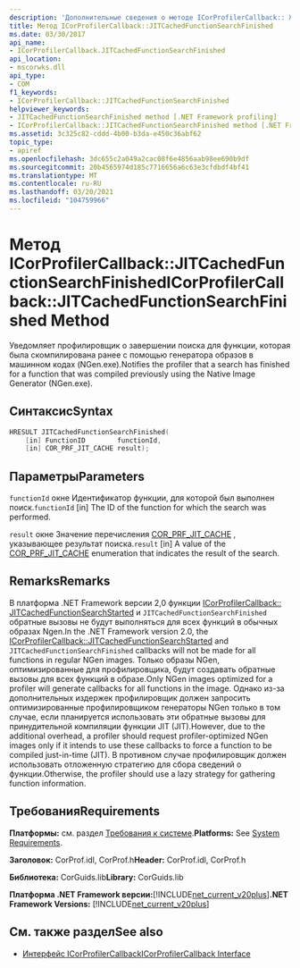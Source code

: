 ```yaml
---
description: 'Дополнительные сведения о методе ICorProfilerCallback:: Житкачедфунктионсеарчфинишед'
title: Метод ICorProfilerCallback::JITCachedFunctionSearchFinished
ms.date: 03/30/2017
api_name:
- ICorProfilerCallback.JITCachedFunctionSearchFinished
api_location:
- mscorwks.dll
api_type:
- COM
f1_keywords:
- ICorProfilerCallback::JITCachedFunctionSearchFinished
helpviewer_keywords:
- JITCachedFunctionSearchFinished method [.NET Framework profiling]
- ICorProfilerCallback::JITCachedFunctionSearchFinished method [.NET Framework profiling]
ms.assetid: 3c325c82-cddd-4b00-b3da-e450c36abf62
topic_type:
- apiref
ms.openlocfilehash: 3dc655c2a049a2cac08f6e4856aab98ee690b9df
ms.sourcegitcommit: 20b4565974d185c7716656a6c63e3cfdbdf4bf41
ms.translationtype: MT
ms.contentlocale: ru-RU
ms.lasthandoff: 03/20/2021
ms.locfileid: "104759966"
---
```

# <a name="icorprofilercallbackjitcachedfunctionsearchfinished-method"></a><span data-ttu-id="700fd-103">Метод ICorProfilerCallback::JITCachedFunctionSearchFinished</span><span class="sxs-lookup"><span data-stu-id="700fd-103">ICorProfilerCallback::JITCachedFunctionSearchFinished Method</span></span>

<span data-ttu-id="700fd-104">Уведомляет профилировщик о завершении поиска для функции, которая была скомпилирована ранее с помощью генератора образов в машинном кодах (NGen.exe).</span><span class="sxs-lookup"><span data-stu-id="700fd-104">Notifies the profiler that a search has finished for a function that was compiled previously using the Native Image Generator (NGen.exe).</span></span>  
  
## <a name="syntax"></a><span data-ttu-id="700fd-105">Синтаксис</span><span class="sxs-lookup"><span data-stu-id="700fd-105">Syntax</span></span>  
  
```cpp  
HRESULT JITCachedFunctionSearchFinished(  
    [in] FunctionID        functionId,  
    [in] COR_PRF_JIT_CACHE result);  
```  
  
## <a name="parameters"></a><span data-ttu-id="700fd-106">Параметры</span><span class="sxs-lookup"><span data-stu-id="700fd-106">Parameters</span></span>

<span data-ttu-id="700fd-107">`functionId` окне Идентификатор функции, для которой был выполнен поиск.</span><span class="sxs-lookup"><span data-stu-id="700fd-107">`functionId` [in] The ID of the function for which the search was performed.</span></span>

<span data-ttu-id="700fd-108">`result` окне Значение перечисления [COR_PRF_JIT_CACHE](cor-prf-jit-cache-enumeration.md) , указывающее результат поиска.</span><span class="sxs-lookup"><span data-stu-id="700fd-108">`result` [in] A value of the [COR_PRF_JIT_CACHE](cor-prf-jit-cache-enumeration.md) enumeration that indicates the result of the search.</span></span>

## <a name="remarks"></a><span data-ttu-id="700fd-109">Remarks</span><span class="sxs-lookup"><span data-stu-id="700fd-109">Remarks</span></span>  

 <span data-ttu-id="700fd-110">В платформа .NET Framework версии 2,0 функции [ICorProfilerCallback:: JITCachedFunctionSearchStarted](icorprofilercallback-jitcachedfunctionsearchstarted-method.md) и `JITCachedFunctionSearchFinished` обратные вызовы не будут выполняться для всех функций в обычных образах Ngen.</span><span class="sxs-lookup"><span data-stu-id="700fd-110">In the .NET Framework version 2.0, the [ICorProfilerCallback::JITCachedFunctionSearchStarted](icorprofilercallback-jitcachedfunctionsearchstarted-method.md) and `JITCachedFunctionSearchFinished` callbacks will not be made for all functions in regular NGen images.</span></span> <span data-ttu-id="700fd-111">Только образы NGen, оптимизированные для профилировщика, будут создавать обратные вызовы для всех функций в образе.</span><span class="sxs-lookup"><span data-stu-id="700fd-111">Only NGen images optimized for a profiler will generate callbacks for all functions in the image.</span></span> <span data-ttu-id="700fd-112">Однако из-за дополнительных издержек профилировщик должен запросить оптимизированные профилировщиком генераторы NGen только в том случае, если планируется использовать эти обратные вызовы для принудительной компиляции функции JIT (JIT).</span><span class="sxs-lookup"><span data-stu-id="700fd-112">However, due to the additional overhead, a profiler should request profiler-optimized NGen images only if it intends to use these callbacks to force a function to be compiled just-in-time (JIT).</span></span> <span data-ttu-id="700fd-113">В противном случае профилировщик должен использовать отложенную стратегию для сбора сведений о функции.</span><span class="sxs-lookup"><span data-stu-id="700fd-113">Otherwise, the profiler should use a lazy strategy for gathering function information.</span></span>  
  
## <a name="requirements"></a><span data-ttu-id="700fd-114">Требования</span><span class="sxs-lookup"><span data-stu-id="700fd-114">Requirements</span></span>  

 <span data-ttu-id="700fd-115">**Платформы:** см. раздел [Требования к системе](../../get-started/system-requirements.md).</span><span class="sxs-lookup"><span data-stu-id="700fd-115">**Platforms:** See [System Requirements](../../get-started/system-requirements.md).</span></span>  
  
 <span data-ttu-id="700fd-116">**Заголовок:** CorProf.idl, CorProf.h</span><span class="sxs-lookup"><span data-stu-id="700fd-116">**Header:** CorProf.idl, CorProf.h</span></span>  
  
 <span data-ttu-id="700fd-117">**Библиотека:** CorGuids.lib</span><span class="sxs-lookup"><span data-stu-id="700fd-117">**Library:** CorGuids.lib</span></span>  
  
 <span data-ttu-id="700fd-118">**Платформа .NET Framework версии:**[!INCLUDE[net_current_v20plus](../../../../includes/net-current-v20plus-md.md)]</span><span class="sxs-lookup"><span data-stu-id="700fd-118">**.NET Framework Versions:** [!INCLUDE[net_current_v20plus](../../../../includes/net-current-v20plus-md.md)]</span></span>  
  
## <a name="see-also"></a><span data-ttu-id="700fd-119">См. также раздел</span><span class="sxs-lookup"><span data-stu-id="700fd-119">See also</span></span>

- [<span data-ttu-id="700fd-120">Интерфейс ICorProfilerCallback</span><span class="sxs-lookup"><span data-stu-id="700fd-120">ICorProfilerCallback Interface</span></span>](icorprofilercallback-interface.md)
